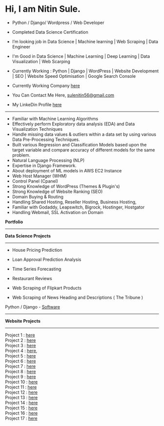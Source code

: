 # Hi, I am Nitin Sule.
* Python / Django/ Wordpress / Web Developer </b><br>
* Completed Data Science Certification
* I’m looking job in Data Science | Machine learning | Web Scraping | Data Engineer 

* I'm Good in Data Science | Machine Learning | Deep Learning | Data Visualization | Web Scarping

* Currently Working :  Python | Django | WordPress | Website Development | SEO | Website Speed Optimisation | Google Search Console 

* Currently Working Company <a href="https://uja.in/" >here</a>

* You Can Contact Me Here, <a href="mailto:sulenitin56@gmail.com" >sulenitin56@gmail.com<br>

* My LinkeDin Profile <a href="https://www.linkedin.com/in/nitin-sule/"> here</a>

----------

* Familiar with Machine Learning Algorithms
* Effectively perform Exploratory data analysis (EDA) and Data Visualization Techniques
* Handle missing data values & outliers within a data set by using various Data Pre-Processing Techniques. 
* Built various Regression and Classification Models based upon the target variable and compare accuracy of different models for the same problem.
* Natural Language Processing (NLP)
* Expertise in Django Framework.
* About deployment of ML models in AWS EC2 Instance
* Web Host Manager (WHM)
* Control Panel (Cpanel)
* Strong Knowledge of WordPress (Themes & Plugin's)
* Strong Knowledge of Website Ranking (SEO)
* Domain Buying & Routing
* Handling Shared Hosting, Reseller Hosting, Business Hosting,
* Familiar with Godaddy, Leapswitch, Bigrock, Hostinger, Hostgator
* Handling Webmail, SSL Activation on Domain
 
<b> Portfolio </b>
<hr>
<b> Data Science Projects </b>
<hr> 
  
  * House Pricing Prediction
  
  * Loan Approval Prediction Analysis

  * Time Series Forecasting 
  
  * Restaurant Reviews
  
  * Web Scraping of Flipkart Products
  
  * Web Scraping of News Heading and Descriptions ( The Tribune )
  
 
  Python / Django - <a href="https://pm.uja.in/">Software</a>
  
<hr>
<b> Website Projects </b>
 <hr>
  
Project 1 : <a href="https://uja.in/" >here</a><br>
Project 2 : <a href="https://uja.in/jp" >here</a><br>
Project 3 : <a href="https://uja.in/it" >here</a><br>
Project 4 : <a href="https://uja.in/fr" >here</a>,<br>
Project 5 : <a href="https://uja.in/de" >here</a><br>
Project 6 : <a href="https://carvaanevents.com/" >here</a><br>
Project 7 : <a href="http://conceptroof.com/" >here</a><br>
Project 8 : <a href="https://www.rconstellation.com/" >here</a><br>
Project 9 : <a href="http://hemantjewellers.com/" >here</a><br>
Project 10 : <a href="https://phoenixenterprisesindia.com/" >here</a><br>
Project 11 : <a href="https://xpressvcs.com/" >here</a><br>
Project 12 : <a href="http://spica-group.com/" >here</a><br>
Project 13 : <a href="https://circasys.com/" >here</a><br>
Project 14 : <a href="https://femininepune.com/" >here</a><br>
Project 15 : <a href="https://neuroncharitabletrust.com/" >here</a><br>
Project 16 : <a href="https://ceratecgroup.com/" >here</a><br>
Project 17 : <a href="https://vantagecapital.in/" >here</a><br>
  
